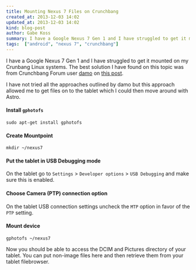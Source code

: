```yaml
---
title: Mounting Nexus 7 Files on Crunchbang
created_at: 2013-12-03 14:02
updated_at: 2013-12-03 14:02
kind: blog-post
author: Gabe Koss
summary: I have a Google Nexus 7 Gen 1 and I have struggled to get it mounted on my Crunbang Linux systems.
tags:  ["android", "nexus 7", "crunchbang"]
--- 
```


I have a Google Nexus 7 Gen 1 and I have struggled to get it mounted on my
Crunbang Linux systems. The best solution I have found on this topic was from
Crunchbang Forum user [damo](http://crunchbang.org/forums/profile.php?id=12994)
on [this post](http://crunchbang.org/forums/viewtopic.php?id=29717). 

I have not tried all the approaches outlined by damo but this approach allowed
me to get files on to the tablet which I could then move around with Astro.

#### Install `gphotofs`

```
sudo apt-get install gphotofs
```

#### Create Mountpoint

```
mkdir ~/nexus7
```

#### Put the tablet in USB Debugging mode

On the tablet go to `Settings` > `Developer options` > `USB Debugging` and make
sure this is enabled.

#### Choose Camera (PTP) connection option

On the tablet USB connection settings uncheck the `MTP` option in favor of the
`PTP` setting.

#### Mount device

```
gphotofs ~/nexus7
```

Now you should be able to access the DCIM and Pictures directory of your
tablet. You can put non-image files here and then retrieve them from your
tablet filebrowser.
